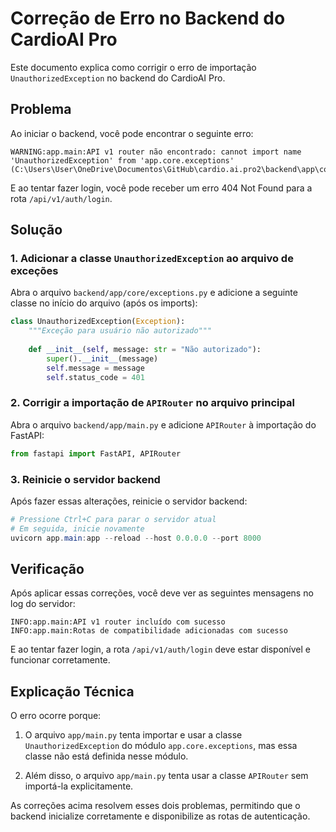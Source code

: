 # Correção de Erro no Backend do CardioAI Pro

Este documento explica como corrigir o erro de importação `UnauthorizedException` no backend do CardioAI Pro.

## Problema

Ao iniciar o backend, você pode encontrar o seguinte erro:

```
WARNING:app.main:API v1 router não encontrado: cannot import name 'UnauthorizedException' from 'app.core.exceptions' (C:\Users\User\OneDrive\Documentos\GitHub\cardio.ai.pro2\backend\app\core\exceptions.py)
```

E ao tentar fazer login, você pode receber um erro 404 Not Found para a rota `/api/v1/auth/login`.

## Solução

### 1. Adicionar a classe `UnauthorizedException` ao arquivo de exceções

Abra o arquivo `backend/app/core/exceptions.py` e adicione a seguinte classe no início do arquivo (após os imports):

```python
class UnauthorizedException(Exception):
    """Exceção para usuário não autorizado"""
    
    def __init__(self, message: str = "Não autorizado"):
        super().__init__(message)
        self.message = message
        self.status_code = 401
```

### 2. Corrigir a importação de `APIRouter` no arquivo principal

Abra o arquivo `backend/app/main.py` e adicione `APIRouter` à importação do FastAPI:

```python
from fastapi import FastAPI, APIRouter
```

### 3. Reinicie o servidor backend

Após fazer essas alterações, reinicie o servidor backend:

```powershell
# Pressione Ctrl+C para parar o servidor atual
# Em seguida, inicie novamente
uvicorn app.main:app --reload --host 0.0.0.0 --port 8000
```

## Verificação

Após aplicar essas correções, você deve ver as seguintes mensagens no log do servidor:

```
INFO:app.main:API v1 router incluído com sucesso
INFO:app.main:Rotas de compatibilidade adicionadas com sucesso
```

E ao tentar fazer login, a rota `/api/v1/auth/login` deve estar disponível e funcionar corretamente.

## Explicação Técnica

O erro ocorre porque:

1. O arquivo `app/main.py` tenta importar e usar a classe `UnauthorizedException` do módulo `app.core.exceptions`, mas essa classe não está definida nesse módulo.

2. Além disso, o arquivo `app/main.py` tenta usar a classe `APIRouter` sem importá-la explicitamente.

As correções acima resolvem esses dois problemas, permitindo que o backend inicialize corretamente e disponibilize as rotas de autenticação.